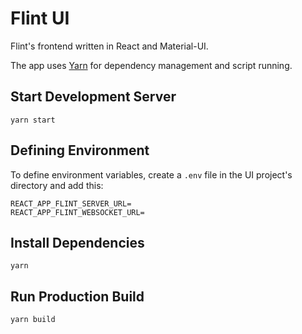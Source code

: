 # Flint UI
Flint's frontend written in React and Material-UI.

The app uses [Yarn](https://yarnpkg.com/) for dependency management and script running.

## Start Development Server
```
yarn start
```

## Defining Environment
To define environment variables, create a `.env` file in the UI project's directory and add this:
```
REACT_APP_FLINT_SERVER_URL=
REACT_APP_FLINT_WEBSOCKET_URL=
```

## Install Dependencies
```
yarn
```

## Run Production Build
```
yarn build
```
